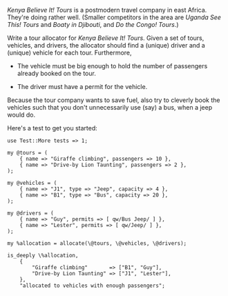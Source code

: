 *Kenya Believe It! Tours* is a postmodern travel company in east Africa.
They're doing rather well. (Smaller competitors in the area are *Uganda See
This! Tours* and *Boaty in Djibouti*, and *Do the Congo! Tours*.)

Write a tour allocator for *Kenya Believe It! Tours*. Given a set of tours,
vehicles, and drivers, the allocator should find a (unique) driver and a
(unique) vehicle for each tour. Furthermore,

* The vehicle must be big enough to hold the number of passengers already
  booked on the tour.

* The driver must have a permit for the vehicle.

Because the tour company wants to save fuel, also try to cleverly book the
vehicles such that you don't unnecessarily use (say) a bus, when a jeep would
do.

Here's a test to get you started:

    use Test::More tests => 1;

    my @tours = (
        { name => "Giraffe climbing", passengers => 10 },
        { name => "Drive-by Lion Taunting", passengers => 2 },
    );

    my @vehicles = (
        { name => "J1", type => "Jeep", capacity => 4 },
        { name => "B1", type => "Bus", capacity => 20 },
    );

    my @drivers = (
        { name => "Guy", permits => [ qw/Bus Jeep/ ] },
        { name => "Lester", permits => [ qw/Jeep/ ] },
    );

    my %allocation = allocate(\@tours, \@vehicles, \@drivers);

    is_deeply \%allocation,
        {
            "Giraffe climbing"       => ["B1", "Guy"],
            "Drive-by Lion Taunting" => ["J1", "Lester"],
        },
        "allocated to vehicles with enough passengers";
